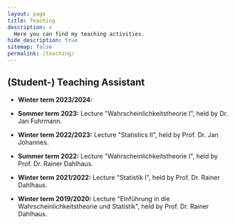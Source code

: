 ```yaml
---
layout: page
title: Teaching
description: >
  Here you can find my teaching activities.
hide_description: true
sitemap: false
permalink: /teaching/
---
```


## (Student-) Teaching Assistant

* **Winter term 2023/2024:** 

* **Sommer term 2023:** Lecture "Wahrscheinlichkeitstheorie I", held by Dr. Jan Fuhrmann.

* **Winter term 2022/2023:** Lecture "Statistics II", held by Prof. Dr. Jan Johannes.

* **Summer term 2022:** Lecture "Wahrscheinlichkeitstheorie I", held by Prof. Dr. Rainer Dahlhaus.

* **Winter term 2021/2022:** Lecture "Statistik I", held by Prof. Dr. Rainer Dahlhaus.

* **Winter term 2019/2020:** Lecture "Einführung in die Wahrscheinlichkeitstheorie und Statistik", held by Prof. Dr. Rainer Dahlhaus.




